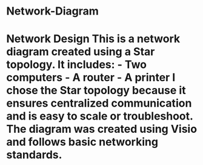 # Network-Diagram
# Network Design This is a network diagram created using a Star topology. It includes: - Two computers - A router - A printer  I chose the Star topology because it ensures centralized communication and is easy to scale or troubleshoot. The diagram was created using Visio and follows basic networking standards.
